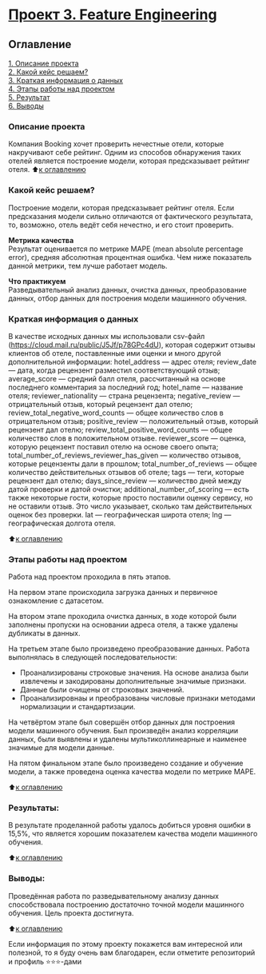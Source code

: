 # [Проект 3. Feature Engineering](https://github.com/MorozovOV/My-Projects/blob/master/Feature%20Engineering_Соревнование%20на%20Kaeggle/PROJECT-3_EDA_Feature_Engineering_Соревнование_на_Kaggle.ipynb)

## Оглавление  
[1. Описание проекта](.README.md#Описание-проекта)  
[2. Какой кейс решаем?](.README.md#Какой-кейс-решаем)  
[3. Краткая информация о данных](.README.md#Краткая-информация-о-данных)  
[4. Этапы работы над проектом](.README.md#Этапы-работы-над-проектом)  
[5. Результат](.README.md#Результат)    
[6. Выводы](.README.md#Выводы) 

### Описание проекта    
Компания Booking хочет проверить нечестные отели, которые накручивают себе рейтинг. Одним из способов обнаружения таких отелей является построение модели, которая предсказывает рейтинг отеля. 
:arrow_up:[к оглавлению](README.md#Оглавление)


### Какой кейс решаем?    
Построение модели, которая предсказывает рейтинг отеля. Если предсказания модели сильно отличаются от фактического результата, то, возможно, отель ведёт себя нечестно, и его стоит проверить.

**Метрика качества**     
Результат оценивается по метрике MAPE (mean absolute percentage error), средняя абсолютная процентная ошибка. Чем ниже показатель данной метрики, тем лучше работает модель.

**Что практикуем**     
Разведывательный анализ данных, очистка данных, преобразование данных, отбор данных для построения модели машинного обучения.


### Краткая информация о данных
В качестве исходных данных мы использовали csv-файл (https://cloud.mail.ru/public/J5Jf/p78GPc4dU), которая содержит отзывы клиентов об отеле, поставленные ими оценки и много другой дополнительной информации:
hotel_address — адрес отеля;
review_date — дата, когда рецензент разместил соответствующий отзыв;
average_score — средний балл отеля, рассчитанный на основе последнего комментария за последний год;
hotel_name — название отеля;
reviewer_nationality — страна рецензента;
negative_review — отрицательный отзыв, который рецензент дал отелю;
review_total_negative_word_counts — общее количество слов в отрицательном отзыв;
positive_review — положительный отзыв, который рецензент дал отелю;
review_total_positive_word_counts — общее количество слов в положительном отзыве.
reviewer_score — оценка, которую рецензент поставил отелю на основе своего опыта;
total_number_of_reviews_reviewer_has_given — количество отзывов, которые рецензенты дали в прошлом;
total_number_of_reviews — общее количество действительных отзывов об отеле;
tags — теги, которые рецензент дал отелю;
days_since_review — количество дней между датой проверки и датой очистки;
additional_number_of_scoring — есть также некоторые гости, которые просто поставили оценку сервису, но не оставили отзыв. Это число указывает, сколько там действительных оценок без проверки.
lat — географическая широта отеля;
lng — географическая долгота отеля.
  
:arrow_up:[к оглавлению](README.md#Оглавление)


### Этапы работы над проектом  
Работа над проектом проходила в пять этапов.

На первом этапе происходила загрузка данных и первичное ознакомление с датасетом.

На втором этапе проходила очистка данных, в ходе которой были заполнены пропуски на основании адреса отеля, а также удалены дубликаты в данных.

На третьем этапе было произведено преобразование данных. Работа выполнялась в следующей последовательности:
* Проанализированы строковые значения. На основе анализа были извлечены и закодированы дополнительные значимые признаки.
* Данные были очищены от строковых значений.
* Проанализировнаы и преобразованы числовые признаки методами нормализации и стандартизации.

На четвёртом этапе был совершён отбор данных для построения модели машинного обучения. Был произведён анализ корреляции данных, были выявлены и удалены мультиколлинеарные и наименее значимые для модели данные.

На пятом финальном этапе было произведено создание и обучение модели, а также проведена оценка качества модели по метрике MAPE.

:arrow_up:[к оглавлению](README.md#Оглавление)


### Результаты:  
В результате проделанной работы удалось добиться уровня ошибки в 15,5%, что является хорошим показателем качества модели машинного обучения.

:arrow_up:[к оглавлению](README.md#Оглавление)


### Выводы:  
Проведённая работа по разведывательному анализу данных способствовала построению достаточно точной модели машинного обучения. Цель проекта достигнута.

:arrow_up:[к оглавлению](README.md#Оглавление)


Если информация по этому проекту покажется вам интересной или полезной, то я буду очень вам благодарен, если отметите репозиторий и профиль ⭐️⭐️⭐️-дами
